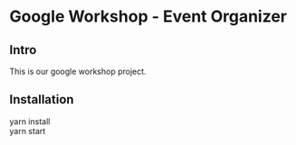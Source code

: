 # Google Workshop - Event Organizer

## Intro
This is our google workshop project.

## Installation
yarn install  
yarn start
